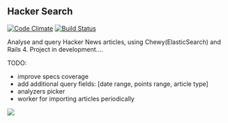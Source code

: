 ## Hacker Search

[![Code Climate](https://codeclimate.com/github/mokrzu/hacker_search.png)](https://codeclimate.com/github/mokrzu/hacker_search)
[![Build Status](https://travis-ci.org/mokrzu/hacker_search.svg?branch=travis)](https://travis-ci.org/mokrzu/hacker_search)

Analyse and query Hacker News articles, using Chewy(ElasticSearch) and Rails 4.
Project in development....

TODO:
* improve specs coverage
* add additional query fields: [date range, points range, article type]
* analyzers picker
* worker for importing articles periodically

![](https://dl.dropboxusercontent.com/u/7767829/hacker_search.png)